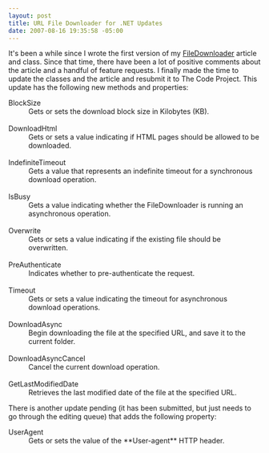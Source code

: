 ```yaml
---
layout: post
title: URL File Downloader for .NET Updates
date: 2007-08-16 19:35:58 -05:00
---
```


It's been a while since I wrote the first version of my [FileDownloader](http://www.codeproject.com/cs/library/filedownloader.asp) article and class. Since that time, there have been a lot of positive comments about the article and a handful of feature requests. I finally made the time to update the classes and the article and resubmit it to The Code Project. This update has the following new methods and properties:
 <dl> <dl> <dt>BlockSize  </dt><dd>Gets or sets the download block size in Kilobytes (KB).  </dd><dd>   </dd><dt>DownloadHtml  </dt><dd>Gets or sets a value indicating if HTML pages should be allowed to be downloaded.  </dd><dd>   </dd><dt>IndefiniteTimeout  </dt><dd>Gets a value that represents an indefinite timeout for a synchronous download operation.  </dd><dd>   </dd><dt>IsBusy  </dt><dd>Gets a value indicating whether the FileDownloader is running an asynchronous operation.  </dd><dd>   </dd><dt>Overwrite  </dt><dd>Gets or sets a value indicating if the existing file should be overwritten.  </dd><dd>   </dd><dt>PreAuthenticate  </dt><dd>Indicates whether to pre-authenticate the request.  </dd><dd>   </dd><dt>Timeout  </dt><dd>Gets or sets a value indicating the timeout for asynchronous download operations.  </dd><dd>   </dd><dt>DownloadAsync  </dt><dd>Begin downloading the file at the specified URL, and save it to the current folder.  </dd><dd>   </dd><dt>DownloadAsyncCancel  </dt><dd>Cancel the current download operation.  </dd><dd>   </dd><dt>GetLastModifiedDate  </dt><dd>Retrieves the last modified date of the file at the specified URL. </dd></dl></dl> 

There is another update pending (it has been submitted, but just needs to go through the editing queue) that adds the following property:
 <dl> <dl> <dt>UserAgent  </dt><dd>Gets or sets the value of the **User-agent** HTTP header. </dd></dl></dl>

